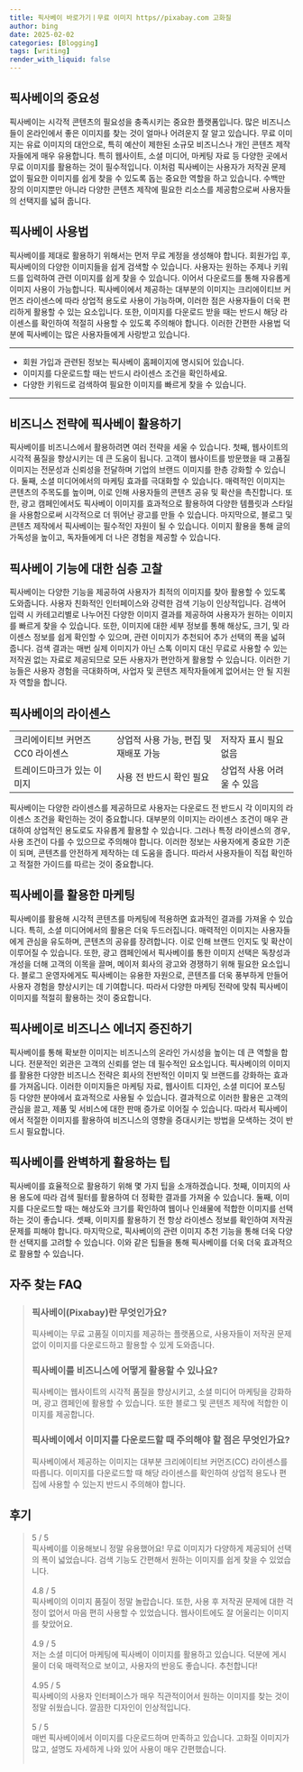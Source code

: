 ```yaml
---
title: 픽사베이 바로가기ㅣ무료 이미지 https//pixabay.com 고화질
author: bing
date: 2025-02-02
categories: [Blogging]
tags: [writing]
render_with_liquid: false
---
```



<h2 id='픽사베이의_중요성'>픽사베이의 중요성</h2>

<p>픽사베이는 시각적 콘텐츠의 필요성을 충족시키는 중요한 플랫폼입니다. 많은 비즈니스들이 온라인에서 좋은 이미지를 찾는 것이 얼마나 어려운지 잘 알고 있습니다. 무료 이미지는 유료 이미지의 대안으로, 특히 예산이 제한된 소규모 비즈니스나 개인 콘텐츠 제작자들에게 매우 유용합니다. 특히 웹사이트, 소셜 미디어, 마케팅 자료 등 다양한 곳에서 무료 이미지를 활용하는 것이 필수적입니다. 이처럼 픽사베이는 사용자가 저작권 문제 없이 필요한 이미지를 쉽게 찾을 수 있도록 돕는 중요한 역할을 하고 있습니다. 수백만 장의 이미지뿐만 아니라 다양한 콘텐츠 제작에 필요한 리소스를 제공함으로써 사용자들의 선택지를 넓혀 줍니다.</p>

<h2 id='픽사베이_사용법'>픽사베이 사용법</h2>

<p>픽사베이를 제대로 활용하기 위해서는 먼저 무료 계정을 생성해야 합니다. 회원가입 후, 픽사베이의 다양한 이미지들을 쉽게 검색할 수 있습니다. 사용자는 원하는 주제나 키워드를 입력하여 관련 이미지를 쉽게 찾을 수 있습니다. 이어서 다운로드를 통해 자유롭게 이미지 사용이 가능합니다. 픽사베이에서 제공하는 대부분의 이미지는 크리에이티브 커먼즈 라이센스에 따라 상업적 용도로 사용이 가능하며, 이러한 점은 사용자들이 더욱 편리하게 활용할 수 있는 요소입니다. 또한, 이미지를 다운로드 받을 때는 반드시 해당 라이센스를 확인하여 적절히 사용할 수 있도록 주의해야 합니다. 이러한 간편한 사용법 덕분에 픽사베이는 많은 사용자들에게 사랑받고 있습니다.</p>

<hr />

<ul>
    <li>회원 가입과 관련된 정보는 픽사베이 홈페이지에 명시되어 있습니다.</li>
    <li>이미지를 다운로드할 때는 반드시 라이센스 조건을 확인하세요.</li>
    <li>다양한 키워드로 검색하여 필요한 이미지를 빠르게 찾을 수 있습니다.</li>
</ul>

<hr />

<h2 id='비즈니스_전략에_픽사베이_활용하기'>비즈니스 전략에 픽사베이 활용하기</h2>

<p>픽사베이를 비즈니스에서 활용하려면 여러 전략을 세울 수 있습니다. 첫째, 웹사이트의 시각적 품질을 향상시키는 데 큰 도움이 됩니다. 고객이 웹사이트를 방문했을 때 고품질 이미지는 전문성과 신뢰성을 전달하며 기업의 브랜드 이미지를 한층 강화할 수 있습니다. 둘째, 소셜 미디어에서의 마케팅 효과를 극대화할 수 있습니다. 매력적인 이미지는 콘텐츠의 주목도를 높이며, 이로 인해 사용자들의 콘텐츠 공유 및 확산을 촉진합니다. 또한, 광고 캠페인에서도 픽사베이 이미지를 효과적으로 활용하여 다양한 템플릿과 스타일을 사용함으로써 시각적으로 더 뛰어난 광고를 만들 수 있습니다. 마지막으로, 블로그 및 콘텐츠 제작에서 픽사베이는 필수적인 자원이 될 수 있습니다. 이미지 활용을 통해 글의 가독성을 높이고, 독자들에게 더 나은 경험을 제공할 수 있습니다.</p>

<h2 id='픽사베이_기능에_대한_심층_고찰'>픽사베이 기능에 대한 심층 고찰</h2>

<p>픽사베이는 다양한 기능을 제공하여 사용자가 최적의 이미지를 찾아 활용할 수 있도록 도와줍니다. 사용자 친화적인 인터페이스와 강력한 검색 기능이 인상적입니다. 검색어 입력 시 카테고리별로 나누어진 다양한 이미지 결과를 제공하여 사용자가 원하는 이미지를 빠르게 찾을 수 있습니다. 또한, 이미지에 대한 세부 정보를 통해 해상도, 크기, 및 라이센스 정보를 쉽게 확인할 수 있으며, 관련 이미지가 추천되어 추가 선택의 폭을 넓혀 줍니다. 검색 결과는 매번 실제 이미지가 아닌 스톡 이미지 대신 무료로 사용할 수 있는 저작권 없는 자료로 제공되므로 모든 사용자가 편안하게 활용할 수 있습니다. 이러한 기능들은 사용자 경험을 극대화하며, 사업자 및 콘텐츠 제작자들에게 없어서는 안 될 지원자 역할을 합니다.</p>

<h2 id='픽사베이의_라이센스'>픽사베이의 라이센스</h2>

<table>
    <tr>
        <td>크리에이티브 커먼즈 CC0 라이센스</td>
        <td>상업적 사용 가능, 편집 및 재배포 가능</td>
        <td>저작자 표시 필요 없음</td>
    </tr>
    <tr>
        <td>트레이드마크가 있는 이미지</td>
        <td>사용 전 반드시 확인 필요</td>
        <td>상업적 사용 어려울 수 있음</td>
    </tr>
</table>

<p>픽사베이는 다양한 라이센스를 제공하므로 사용자는 다운로드 전 반드시 각 이미지의 라이센스 조건을 확인하는 것이 중요합니다. 대부분의 이미지는 라이센스 조건이 매우 관대하여 상업적인 용도로도 자유롭게 활용할 수 있습니다. 그러나 특정 라이센스의 경우, 사용 조건이 다를 수 있으므로 주의해야 합니다. 이러한 정보는 사용자에게 중요한 기준이 되며, 콘텐츠를 안전하게 제작하는 데 도움을 줍니다. 따라서 사용자들이 직접 확인하고 적절한 가이드를 따르는 것이 중요합니다.</p>

<h2 id='픽사베이를_활용한_마케팅'>픽사베이를 활용한 마케팅</h2>

<p>픽사베이를 활용해 시각적 콘텐츠를 마케팅에 적용하면 효과적인 결과를 가져올 수 있습니다. 특히, 소셜 미디어에서의 활용은 더욱 두드러집니다. 매력적인 이미지는 사용자들에게 관심을 유도하며, 콘텐츠의 공유를 장려합니다. 이로 인해 브랜드 인지도 및 확산이 이루어질 수 있습니다. 또한, 광고 캠페인에서 픽사베이를 통한 이미지 선택은 독창성과 개성을 더해 고객의 이목을 끌며, 메이저 회사의 광고와 경쟁하기 위해 필요한 요소입니다. 블로그 운영자에게도 픽사베이는 유용한 자원으로, 콘텐츠를 더욱 풍부하게 만들어 사용자 경험을 향상시키는 데 기여합니다. 따라서 다양한 마케팅 전략에 맞춰 픽사베이 이미지를 적절히 활용하는 것이 중요합니다.</p>

<h2 id='픽사베이로_비즈니스_에너지_증진하기'>픽사베이로 비즈니스 에너지 증진하기</h2>

<p>픽사베이를 통해 확보한 이미지는 비즈니스의 온라인 가시성을 높이는 데 큰 역할을 합니다. 전문적인 외관은 고객의 신뢰를 얻는 데 필수적인 요소입니다. 픽사베이의 이미지를 활용한 다양한 비즈니스 전략은 회사의 전반적인 이미지 및 브랜드를 강화하는 효과를 가져옵니다. 이러한 이미지들은 마케팅 자료, 웹사이트 디자인, 소셜 미디어 포스팅 등 다양한 분야에서 효과적으로 사용될 수 있습니다. 결과적으로 이러한 활용은 고객의 관심을 끌고, 제품 및 서비스에 대한 판매 증가로 이어질 수 있습니다. 따라서 픽사베이에서 적절한 이미지를 활용하여 비즈니스의 영향을 증대시키는 방법을 모색하는 것이 반드시 필요합니다.</p>

<h2 id='픽사베이를_완벽하게_활용하는_팁'>픽사베이를 완벽하게 활용하는 팁</h2>

<p>픽사베이를 효율적으로 활용하기 위해 몇 가지 팁을 소개하겠습니다. 첫째, 이미지의 사용 용도에 따라 검색 필터를 활용하여 더 정확한 결과를 가져올 수 있습니다. 둘째, 이미지를 다운로드할 때는 해상도와 크기를 확인하여 웹이나 인쇄물에 적합한 이미지를 선택하는 것이 좋습니다. 셋째, 이미지를 활용하기 전 항상 라이센스 정보를 확인하여 저작권 문제를 피해야 합니다. 마지막으로, 픽사베이의 관련 이미지 추천 기능을 통해 더욱 다양한 선택지를 고려할 수 있습니다. 이와 같은 팁들을 통해 픽사베이를 더욱 더욱 효과적으로 활용할 수 있습니다.</p>


<h2 id='자주_찾는_FAQ'>자주 찾는 FAQ</h2>
<div itemscope="" itemtype="https://schema.org/FAQPage"> 
<blockquote> 
<div itemscope="" itemprop="mainEntity" itemtype="https://schema.org/Question"> 
<h3 itemprop="name">픽사베이(Pixabay)란 무엇인가요?</h3> 
<div itemscope="" itemprop="acceptedAnswer" itemtype="https://schema.org/Answer"> 
<span itemprop="text"> 
<p>픽사베이는 무료 고품질 이미지를 제공하는 플랫폼으로, 사용자들이 저작권 문제 없이 이미지를 다운로드하고 활용할 수 있게 도와줍니다.</p> 
</span> 
</div> 
</div> 

<div itemscope="" itemprop="mainEntity" itemtype="https://schema.org/Question"> 
<h3 itemprop="name">픽사베이를 비즈니스에 어떻게 활용할 수 있나요?</h3> 
<div itemscope="" itemprop="acceptedAnswer" itemtype="https://schema.org/Answer"> 
<span itemprop="text"> 
<p>픽사베이는 웹사이트의 시각적 품질을 향상시키고, 소셜 미디어 마케팅을 강화하며, 광고 캠페인에 활용할 수 있습니다. 또한 블로그 및 콘텐츠 제작에 적합한 이미지를 제공합니다.</p> 
</span> 
</div> 
</div> 

<div itemscope="" itemprop="mainEntity" itemtype="https://schema.org/Question"> 
<h3 itemprop="name">픽사베이에서 이미지를 다운로드할 때 주의해야 할 점은 무엇인가요?</h3> 
<div itemscope="" itemprop="acceptedAnswer" itemtype="https://schema.org/Answer"> 
<span itemprop="text"> 
<p>픽사베이에서 제공하는 이미지는 대부분 크리에이티브 커먼즈(CC) 라이센스를 따릅니다. 이미지를 다운로드할 때 해당 라이센스를 확인하여 상업적 용도나 편집에 사용할 수 있는지 반드시 주의해야 합니다.</p> 
</span> 
</div> 
</div> 
</blockquote> 
</div>
<h2 id='후기'>후기</h2>
<div itemscope itemtype="https://schema.org/Product">
  <blockquote>
  <div itemprop="review" itemscope itemtype="https://schema.org/Review">
      <div itemprop="reviewRating" itemscope itemtype="https://schema.org/Rating"> <span itemprop="ratingValue">5</span> / <span itemprop="bestRating">5</span> </div>
      <span itemprop="reviewBody">픽사베이를 이용해보니 정말 유용했어요! 무료 이미지가 다양하게 제공되어 선택의 폭이 넓었습니다. 검색 기능도 간편해서 원하는 이미지를 쉽게 찾을 수 있었습니다.</span>
  </div>
  <br>
  <div itemprop="review" itemscope itemtype="https://schema.org/Review">
      <div itemprop="reviewRating" itemscope itemtype="https://schema.org/Rating"> <span itemprop="ratingValue">4.8</span> / <span itemprop="bestRating">5</span> </div>
      <span itemprop="reviewBody">픽사베이의 이미지 품질이 정말 놀랍습니다. 또한, 사용 후 저작권 문제에 대한 걱정이 없어서 마음 편히 사용할 수 있었습니다. 웹사이트에도 잘 어울리는 이미지를 찾았어요.</span>
  </div>
  <br>
  <div itemprop="review" itemscope itemtype="https://schema.org/Review">
      <div itemprop="reviewRating" itemscope itemtype="https://schema.org/Rating"> <span itemprop="ratingValue">4.9</span> / <span itemprop="bestRating">5</span> </div>
      <span itemprop="reviewBody">저는 소셜 미디어 마케팅에 픽사베이 이미지를 활용하고 있습니다. 덕분에 게시물이 더욱 매력적으로 보이고, 사용자의 반응도 좋습니다. 추천합니다!</span>
  </div>
  <br>
  <div itemprop="review" itemscope itemtype="https://schema.org/Review">
      <div itemprop="reviewRating" itemscope itemtype="https://schema.org/Rating"> <span itemprop="ratingValue">4.95</span> / <span itemprop="bestRating">5</span> </div>
      <span itemprop="reviewBody">픽사베이의 사용자 인터페이스가 매우 직관적이어서 원하는 이미지를 찾는 것이 정말 쉬웠습니다. 깔끔한 디자인이 인상적입니다.</span>
  </div>
  <br>
  <div itemprop="review" itemscope itemtype="https://schema.org/Review">
      <div itemprop="reviewRating" itemscope itemtype="https://schema.org/Rating"> <span itemprop="ratingValue">5</span> / <span itemprop="bestRating">5</span> </div>
      <span itemprop="reviewBody">매번 픽사베이에서 이미지를 다운로드하며 만족하고 있습니다. 고화질 이미지가 많고, 설명도 자세하게 나와 있어 사용이 매우 간편했습니다.</span>
  </div>
  <br>
  </blockquote>
</div>
